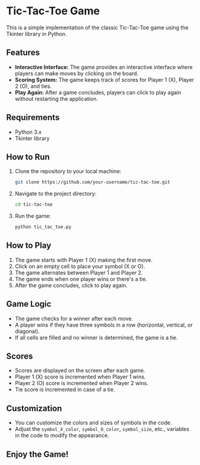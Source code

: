# Tic-Tac-Toe Game

This is a simple implementation of the classic Tic-Tac-Toe game using the Tkinter library in Python.

## Features

- **Interactive Interface:** The game provides an interactive interface where players can make moves by clicking on the board.
- **Scoring System:** The game keeps track of scores for Player 1 (X), Player 2 (O), and ties.
- **Play Again:** After a game concludes, players can click to play again without restarting the application.

## Requirements

- Python 3.x
- Tkinter library

## How to Run

1. Clone the repository to your local machine:

    ```bash
    git clone https://github.com/your-username/tic-tac-toe.git
    ```

2. Navigate to the project directory:

    ```bash
    cd tic-tac-toe
    ```

3. Run the game:

    ```bash
    python tic_tac_toe.py
    ```

## How to Play

1. The game starts with Player 1 (X) making the first move.
2. Click on an empty cell to place your symbol (X or O).
3. The game alternates between Player 1 and Player 2.
4. The game ends when one player wins or there's a tie.
5. After the game concludes, click to play again.

## Game Logic

- The game checks for a winner after each move.
- A player wins if they have three symbols in a row (horizontal, vertical, or diagonal).
- If all cells are filled and no winner is determined, the game is a tie.

## Scores

- Scores are displayed on the screen after each game.
- Player 1 (X) score is incremented when Player 1 wins.
- Player 2 (O) score is incremented when Player 2 wins.
- Tie score is incremented in case of a tie.

## Customization

- You can customize the colors and sizes of symbols in the code.
- Adjust the `symbol_X_color`, `symbol_O_color`, `symbol_size`, etc., variables in the code to modify the appearance.

## Enjoy the Game!
